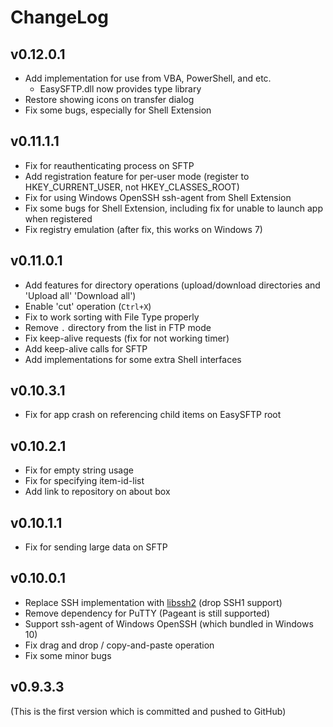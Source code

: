 # ChangeLog

## v0.12.0.1

- Add implementation for use from VBA, PowerShell, and etc.
  - EasySFTP.dll now provides type library
- Restore showing icons on transfer dialog
- Fix some bugs, especially for Shell Extension

## v0.11.1.1

- Fix for reauthenticating process on SFTP
- Add registration feature for per-user mode (register to HKEY_CURRENT_USER, not HKEY_CLASSES_ROOT)
- Fix for using Windows OpenSSH ssh-agent from Shell Extension
- Fix some bugs for Shell Extension, including
  fix for unable to launch app when registered
- Fix registry emulation (after fix, this works on Windows 7)

## v0.11.0.1

- Add features for directory operations (upload/download directories and 'Upload all' 'Download all')
- Enable 'cut' operation (`Ctrl+X`)
- Fix to work sorting with File Type properly
- Remove `.` directory from the list in FTP mode
- Fix keep-alive requests (fix for not working timer)
- Add keep-alive calls for SFTP
- Add implementations for some extra Shell interfaces

## v0.10.3.1

- Fix for app crash on referencing child items on EasySFTP root

## v0.10.2.1

- Fix for empty string usage
- Fix for specifying item-id-list
- Add link to repository on about box

## v0.10.1.1

- Fix for sending large data on SFTP

## v0.10.0.1

- Replace SSH implementation with [libssh2](https://www.libssh2.org/) (drop SSH1 support)
- Remove dependency for PuTTY (Pageant is still supported)
- Support ssh-agent of Windows OpenSSH (which bundled in Windows 10)
- Fix drag and drop / copy-and-paste operation
- Fix some minor bugs

## v0.9.3.3

(This is the first version which is committed and pushed to GitHub)
